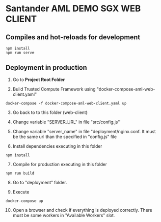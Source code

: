 # Santander AML DEMO SGX WEB CLIENT

## Compiles and hot-reloads for development
```
npm install
npm run serve
```

## Deployment in production


1. Go to **Project Root Folder**

2. Build Trusted Compute Framework using "docker-compose-aml-web-client.yaml"

```
docker-compose -f docker-compose-aml-web-client.yaml up
```

3. Go back to to this folder (web-client)

4. Change variable "SERVER_URL" in file "src/config.js"

5. Change variable "server_name" in file "deployment/nginx.conf. It must be the same url than the specified in "config.js" file

6. Install dependencies executing in this folder

```
npm install
```

7. Compile for production executing in this folder

```
npm run build
```

8. Go to "deployment" folder.

9. Execute

```
docker-compose up
```

10. Open a browser and check if everything is deployed correctly. There must be some workers in "Available Workers" slot.
